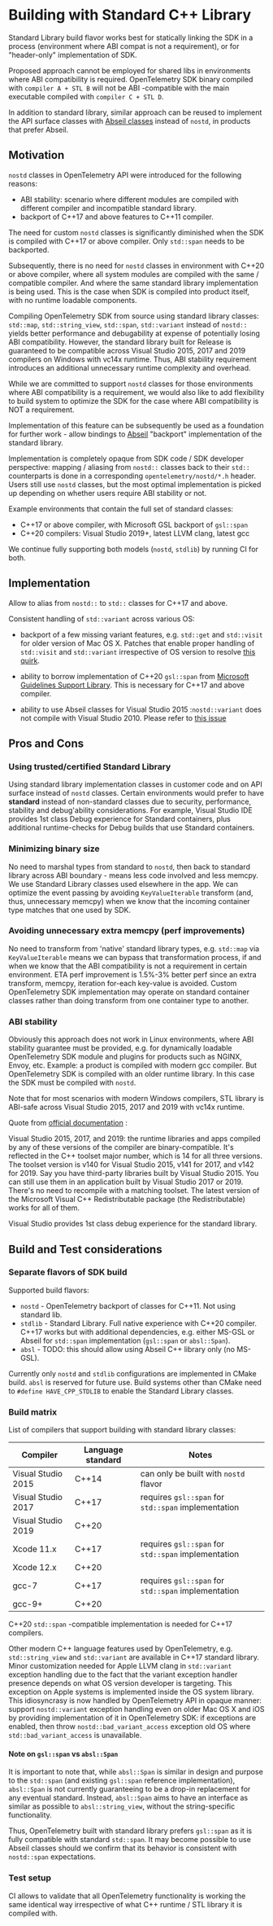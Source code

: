 # Building with Standard C++ Library

Standard Library build flavor works best for statically linking the SDK in a
process (environment where ABI compat is not a requirement), or for
"header-only" implementation of SDK.

Proposed approach cannot be employed for shared libs in environments where
ABI compatibility is required. OpenTelemetry SDK binary compiled with
`compiler A + STL B` will not be ABI -compatible with the main executable
compiled with `compiler C + STL D`.

In addition to standard library, similar approach can be reused to implement
the API surface classes with [Abseil classes](https://abseil.io/) instead of
`nostd`, in products that prefer Abseil.

## Motivation

`nostd` classes in OpenTelemetry API were introduced for the following reasons:
- ABI stability: scenario where different modules are compiled with different
compiler and incompatible standard library.
- backport of C++17 and above features to C++11 compiler.

The need for custom `nostd` classes is significantly diminished when the SDK is
compiled with C++17 or above compiler. Only `std::span` needs to be backported.

Subsequently, there is no need for `nostd` classes in environment with C++20 or
above compiler, where all system modules are compiled with the same / compatible
compiler. And where the same standard library implementation is being used. This
is the case when SDK is compiled into product itself, with no runtime loadable
components.

Compiling OpenTelemetry SDK from source using standard library classes:
`std::map`, `std::string_view`, `std::span`, `std::variant`
instead of `nostd::` yields better performance and debugability at expense
of potentially losing ABI compatibility. However, the standard library built
for Release is guaranteed to be compatible across Visual Studio 2015, 2017 and
2019 compilers on Windows with vc14x runtime. Thus, ABI stability requirement
introduces an additional unnecessary runtime complexity and overhead.

While we are committed to support `nostd` classes for those environments where
ABI compatibility is a requirement, we would also like to add flexibility to
build system to optimize the SDK for the case where ABI compatibility is NOT
a requirement.

Implementation of this feature can be subsequently be used as a foundation for
further work - allow bindings to [Abseil](https://github.com/abseil/abseil-cpp)
"backport" implementation of the standard library.

Implementation is completely opaque from SDK code / SDK developer perspective:
mapping / aliasing from `nostd::` classes back to their `std::` counterparts
is done in a corresponding `opentelemetry/nostd/*.h` header. Users still use
`nostd` classes, but the most optimal implementation is picked up depending on
whether users require ABI stability or not.

Example environments that contain the full set of standard classes:
- C++17 or above compiler, with Microsoft GSL backport of `gsl::span`
- C++20 compilers: Visual Studio 2019+, latest LLVM clang, latest gcc

We continue fully supporting both models (`nostd`, `stdlib`) by running CI for both.

## Implementation

Allow to alias from `nostd::` to `std::` classes for C++17 and above.

Consistent handling of `std::variant` across various OS:

- backport of a few missing variant features, e.g. `std::get` and `std::visit`
  for older version of Mac OS X. Patches that enable proper handling of
  `std::visit` and `std::variant` irrespective of OS version to resolve
  [this quirk](https://stackoverflow.com/questions/52310835/xcode-10-call-to-unavailable-function-stdvisit).

- ability to borrow implementation of C++20 `gsl::span` from
  [Microsoft Guidelines Support Library](https://github.com/microsoft/GSL).
  This is necessary for C++17 and above compiler.

- ability to use Abseil classes for Visual Studio 2015 :`nostd::variant` does
  not compile with Visual Studio 2010. Please refer to [this issue](https://github.com/open-telemetry/opentelemetry-cpp/issues/314)

## Pros and Cons

### Using trusted/certified Standard Library

Using standard library implementation classes in customer code and on API
surface instead of `nostd` classes. Certain environments would prefer to have
**standard** instead of non-standard classes due to security, performance,
stability and debug'ability considerations. For example, Visual Studio IDE
provides 1st class Debug experience for Standard containers, plus additional
runtime-checks for Debug builds that use Standard containers.

### Minimizing binary size

No need to marshal types from standard to `nostd`, then back to standard
library across ABI boundary - means less code involved and less memcpy. We use
Standard Library classes used elsewhere in the app. We can optimize the
event passing by avoiding `KeyValueIterable` transform (and, thus, unnecessary memcpy)
when we know that the incoming container type matches that one used by SDK.

### Avoiding unnecessary extra memcpy (perf improvements)

No need to transform from 'native' standard library types, e.g. `std::map` via
`KeyValueIterable` means we can bypass that transformation process, if and when
we know that the ABI compatibility is not a requirement in certain environment.
ETA perf improvement is 1.5%-3% better perf since an extra transform, memcpy,
iteration for-each key-value is avoided. Custom OpenTelemetry SDK implementation
may operate on standard container classes rather than doing transform from one
container type to another.

### ABI stability

Obviously this approach does not work in Linux environments, where ABI stability
guarantee must be provided, e.g. for dynamically loadable OpenTelemetry SDK
module and plugins for products such as NGINX, Envoy, etc. Example: a product is
compiled with modern gcc compiler. But OpenTelemetry SDK is compiled with an
older runtime library. In this case the SDK must be compiled with `nostd`.

Note that for most scenarios with modern Windows compilers, STL library is
ABI-safe across Visual Studio 2015, 2017 and 2019 with vc14x runtime.

Quote from [official documentation](https://docs.microsoft.com/en-us/cpp/porting/binary-compat-2015-2017?view=msvc-160) :

Visual Studio 2015, 2017, and 2019: the runtime libraries and apps compiled by
any of these versions of the compiler are binary-compatible. It's reflected in
the C++ toolset major number, which is 14 for all three versions. The toolset
version is v140 for Visual Studio 2015, v141 for 2017, and v142 for 2019.
Say you have third-party libraries built by Visual Studio 2015. You can still
use them in an application built by Visual Studio 2017 or 2019. There's no need
to recompile with a matching toolset. The latest version of the Microsoft Visual
C++ Redistributable package (the Redistributable) works for all of them.

Visual Studio provides 1st class debug experience for the standard library.
## Build and Test considerations

### Separate flavors of SDK build

Supported build flavors:

- `nostd` - OpenTelemetry backport of classes for C++11. Not using standard lib.
- `stdlib`   - Standard Library. Full native experience with C++20 compiler.
  C++17 works but with additional dependencies, e.g. either MS-GSL or Abseil
  for `std::span` implementation (`gsl::span` or `absl::Span`).
- `absl`  - TODO: this should allow using Abseil C++ library only (no MS-GSL).

Currently only `nostd` and `stdlib` configurations are implemented in CMake build.
`absl` is reserved for future use. Build systems other than CMake need to
`#define HAVE_CPP_STDLIB` to enable the Standard Library classes.

### Build matrix

List of compilers that support building with standard library classes:

Compiler           | Language standard | Notes
-------------------|-------------------|-------------------
Visual Studio 2015 | C++14             | can only be built with `nostd` flavor
Visual Studio 2017 | C++17             | requires `gsl::span` for `std::span` implementation
Visual Studio 2019 | C++20             |
Xcode 11.x         | C++17             | requires `gsl::span` for `std::span` implementation
Xcode 12.x         | C++20             |
gcc-7              | C++17             | requires `gsl::span` for `std::span` implementation
gcc-9+             | C++20             |

C++20 `std::span` -compatible implementation is needed for C++17 compilers.

Other modern C++ language features used by OpenTelemetry, e.g. `std::string_view`
and `std::variant` are available in C++17 standard library. Minor customization
needed for Apple LLVM clang in `std::variant` exception handling due to the fact
that the variant exception handler presence depends on what OS version developer
is targeting. This exception on Apple systems is implemented inside the OS system
library. This idiosyncrasy is now handled by OpenTelemetry API in opaque manner:
support `nostd::variant` exception handling even on older Mac OS X and iOS by
providing implementation of it in OpenTelemetry SDK: if exceptions are enabled,
then throw `nostd::bad_variant_access` exception old OS where `std::bad_variant_access`
is unavailable.

#### Note on `gsl::span` vs `absl::Span`

It is important to note that, while `absl::Span` is similar in design and
purpose to the `std::span` (and existing `gsl::span` reference implementation),
`absl::Span` is not currently guaranteeing to be a drop-in replacement for any
eventual standard. Instead, `absl::Span` aims to have an interface as similar
as possible to `absl::string_view`, without the string-specific functionality.

Thus, OpenTelemetry built with standard library prefers `gsl::span` as it is
fully compatible with standard `std::span`. It may become possible to use Abseil
classes should we confirm that its behavior is consistent with `nostd::span`
expectations.

### Test setup

CI allows to validate that all OpenTelemetry functionality is working the same
identical way irrespective of what C++ runtime / STL library it is compiled
with.
